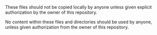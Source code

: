 These files should not be copied locally by anyone unless given explicit authorization by the owner of this repository.

No content within these files and directories should be used by anyone, unless given authorization from the owner of this repository.
